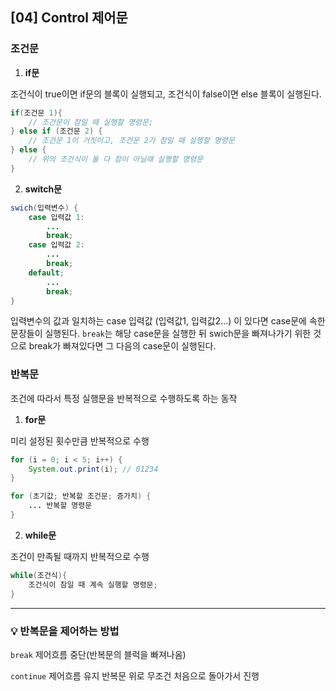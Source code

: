 ## [04] Control 제어문

### 조건문

1. **if문**

조건식이 true이면 if문의 블록이 실행되고, 조건식이 false이면 else 블록이 실행된다.

```java
if(조건문 1){
  	// 조건문이 참일 때 실행할 명령문;
} else if (조건문 2) {
  	// 조건문 1이 거짓이고, 조건문 2가 참일 때 실행할 명령문 
} else {
  	// 위의 조건식이 둘 다 참이 아닐때 실행할 명령문    
}
```



2. **switch문**

```java
swich(입력변수) {
	case 입력값 1:
		...
		break;
	case 입력값 2:
		...
		break;
	default;
		...
		break;
}
```

입력변수의 값과 일치하는 case 입력값 (입력값1, 입력값2...) 이 있다면 case문에 속한 문장들이 실행된다. `break`는 해당 case문을 실행한 뒤 swich문을 빠져나가기 위한 것으로 break가 빠져있다면 그 다음의 case문이 실행된다.



### 반복문

조건에 따라서 특정 실행문을 반복적으로 수행하도록 하는 동작



1. **for문**

미리 설정된 횟수만큼 반복적으로 수행

```java
for (i = 0; i < 5; i++) {
	System.out.print(i); // 01234
}
```

```java
for (초기값; 반복할 조건문; 증가치) {
	... 반복할 명령문
}
```



2. **while문**

조건이 만족될 때까지 반복적으로 수행

```java
while(조건식){
	조건식이 참일 때 계속 실행할 명령문;
}
```



----

### 💡 반복문을 제어하는 방법

`break` 제어흐름 중단(반복문의 블럭을 빠져나옴)

`continue` 제어흐름 유지 반복문 위로 무조건 처음으로 돌아가서 진행